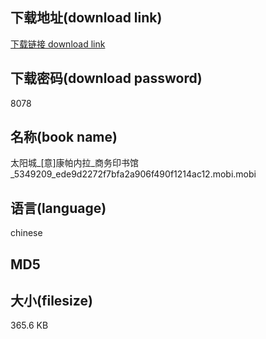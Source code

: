 ## 下载地址(download link)
[下载链接 download link](https://tutu365.netlify.app/?s=%E5%A4%AA%E9%98%B3%E5%9F%8E_%5B%E6%84%8F%5D%E5%BA%B7%E5%B8%95%E5%86%85%E6%8B%89_%E5%95%86%E5%8A%A1%E5%8D%B0%E4%B9%A6%E9%A6%86_5349209_ede9d2272f7bfa2a906f490f1214ac12.mobi)

## 下载密码(download password)
8078

## 名称(book name)
太阳城_[意]康帕内拉_商务印书馆_5349209_ede9d2272f7bfa2a906f490f1214ac12.mobi.mobi

## 语言(language)
chinese

## MD5


## 大小(filesize)
365.6 KB
